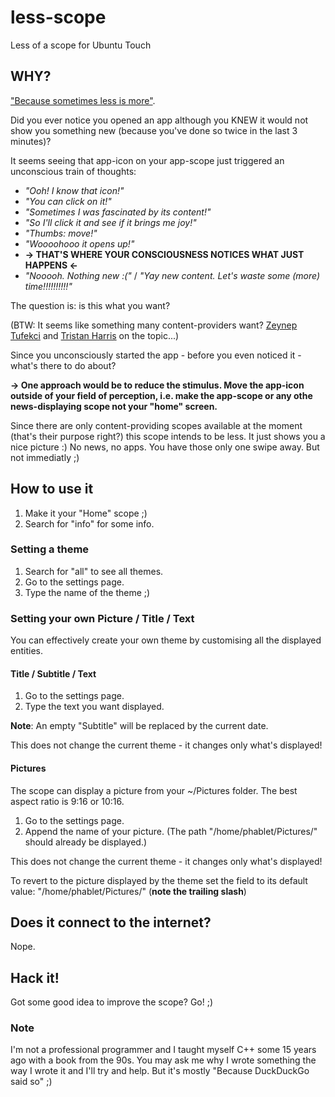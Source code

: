 # less-scope

Less of a scope for Ubuntu Touch

## WHY?

["Because sometimes less is more"](https://unix.stackexchange.com/questions/81129/what-are-the-differences-between-most-more-and-less#81131).

Did you ever notice you opened an app although you KNEW it would not show you something new (because you've done so twice in the last 3 minutes)?

It seems seeing that app-icon on your app-scope just triggered an unconscious train of thoughts:

* *"Ooh! I know that icon!"*
* *"You can click on it!"*
* *"Sometimes I was fascinated by its content!"*
* *"So I'll click it and see if it brings me joy!"*
* *"Thumbs: move!"*
* *"Woooohooo it opens up!"*
* **-> THAT'S WHERE YOUR CONSCIOUSNESS NOTICES WHAT JUST HAPPENS <-**
* *"Nooooh. Nothing new :("* / *"Yay new content. Let's waste some (more) time!!!!!!!!!!"*

The question is: is this what you want?

(BTW: It seems like something many content-providers want? [Zeynep Tufekci](https://www.ted.com/talks/zeynep_tufekci_we_re_building_a_dystopia_just_to_make_people_click_on_ads) and [Tristan Harris](https://www.ted.com/talks/tristan_harris_the_manipulative_tricks_tech_companies_use_to_capture_your_attention) on the topic...)

Since you unconsciously started the app - before you even noticed it - what's there to do about?

**-> One approach would be to reduce the stimulus. Move the app-icon outside of your field of perception, i.e. make the app-scope or any othe news-displaying scope not your "home" screen.**

Since there are only content-providing scopes available at the moment (that's their purpose right?) this scope intends to be less. It just shows you a nice picture :) No news, no apps. You have those only one swipe away. But not immediatly ;)

## How to use it

1. Make it your "Home" scope ;)
2. Search for "info" for some info.

### Setting a theme

1. Search for "all" to see all themes.
2. Go to the settings page.
3. Type the name of the theme ;)

### Setting your own Picture / Title / Text

You can effectively create your own theme by customising all the displayed entities.

#### Title / Subtitle / Text

1. Go to the settings page.
2. Type the text you want displayed.

**Note**: An empty "Subtitle" will be replaced by the current date.

This does not change the current theme - it changes only what's displayed!

#### Pictures

The scope can display a picture from your ~/Pictures folder. The best aspect ratio is 9:16 or 10:16.

1. Go to the settings page.
2. Append the name of your picture. (The path "/home/phablet/Pictures/" should already be displayed.)

This does not change the current theme - it changes only what's displayed!

To revert to the picture displayed by the theme set the field to its default value: "/home/phablet/Pictures/" (**note the trailing slash**)

## Does it connect to the internet?

Nope.

## Hack it!

Got some good idea to improve the scope? Go! ;)

### Note

I'm not a professional programmer and I taught myself C++ some 15 years ago with a book from the 90s. You may ask me why I wrote something the way I wrote it and I'll try and help. But it's mostly "Because DuckDuckGo said so" ;)

